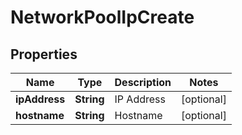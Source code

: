 

# NetworkPoolIpCreate

## Properties

Name | Type | Description | Notes
------------ | ------------- | ------------- | -------------
**ipAddress** | **String** | IP Address |  [optional]
**hostname** | **String** | Hostname |  [optional]



